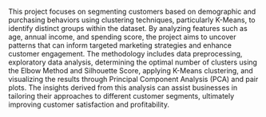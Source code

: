 ​This project focuses on segmenting customers based on demographic and purchasing behaviors using clustering techniques, particularly K-Means, to identify distinct groups within the dataset. By analyzing features such as age, annual income, and spending score, the project aims to uncover patterns that can inform targeted marketing strategies and enhance customer engagement. The methodology includes data preprocessing, exploratory data analysis, determining the optimal number of clusters using the Elbow Method and Silhouette Score, applying K-Means clustering, and visualizing the results through Principal Component Analysis (PCA) and pair plots. The insights derived from this analysis can assist businesses in tailoring their approaches to different customer segments, ultimately improving customer satisfaction and profitability.
